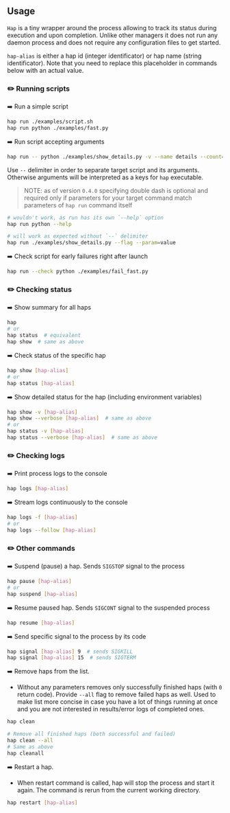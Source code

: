 ## Usage

`Hap` is a tiny wrapper around the process allowing to track its status during execution and upon completion. Unlike other managers it does not run any daemon process and does not require any configuration files to get started.

`hap-alias` is either a hap id (integer identificator) or hap name (string identificator). Note that you need to replace this placeholder in commands below with an actual value.

### ✏️ Running scripts

➡️ Run a simple script

```bash
hap run ./examples/script.sh
hap run python ./examples/fast.py
```

➡️ Run script accepting arguments

```bash
hap run -- python ./examples/show_details.py -v --name details --count=5
```

Use `--` delimiter in order to separate target script and its arguments. Otherwise arguments will be interpreted as a keys for `hap` executable.

> NOTE: as of version `0.4.0` specifying double dash is optional and required only if parameters for your target command match parameters of `hap run` command itself

```bash
# wouldn't work, as run has its own `--help` option
hap run python --help

# will work as expected without `--` delimiter
hap run ./examples/show_details.py --flag --param=value
```

➡️ Check script for early failures right after launch

```bash
hap run --check python ./examples/fail_fast.py
```

### ✏️ Checking status

➡️ Show summary for all haps

```bash
hap
# or
hap status  # equivalent
hap show  # same as above
```

➡️ Check status of the specific hap

```bash
hap show [hap-alias]
# or
hap status [hap-alias]
```

➡️ Show detailed status for the hap (including environment variables)

```bash
hap show -v [hap-alias]
hap show --verbose [hap-alias]  # same as above
# or
hap status -v [hap-alias]
hap status --verbose [hap-alias]  # same as above
```

### ✏️ Checking logs

➡️ Print process logs to the console

```bash
hap logs [hap-alias]
```

➡️ Stream logs continuously to the console

```bash
hap logs -f [hap-alias]
# or
hap logs --follow [hap-alias]
```

### ✏️ Other commands

➡️ Suspend (pause) a hap. Sends `SIGSTOP` signal to the process

```bash
hap pause [hap-alias]
# or
hap suspend [hap-alias]
```

➡️ Resume paused hap. Sends `SIGCONT` signal to the suspended process

```bash
hap resume [hap-alias]
```

➡️ Send specific signal to the process by its code

```bash
hap signal [hap-alias] 9  # sends SIGKILL
hap signal [hap-alias] 15  # sends SIGTERM
```

➡️ Remove haps from the list.

- Without any parameters removes only successfully finished haps (with `0` return code). Provide `--all` flag to remove failed haps as well. Used to make list more concise in case you have a lot of things running at once and you are not interested in results/error logs of completed ones.

```bash
hap clean

# Remove all finished haps (both successful and failed)
hap clean --all
# Same as above
hap cleanall
```
➡️ Restart a hap.

- When restart command is called, hap will stop the process and start it again. The command is rerun from the current working directory.

```bash
hap restart [hap-alias]
```
